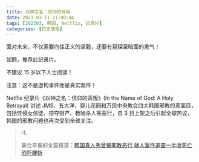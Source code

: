 ```yaml
---
title: 以神之名：信仰的背叛
date: 2023-03-11 21:00:44
tags: [202303, 韩国, Netflix, 纪录片]
categories: [日志随笔]
---
```


面对未来，不仅需要向往正义的坚毅，还要有窥探至暗面的勇气！

如题，推荐此纪录片。

不建议 15 岁以下人士阅读！

<!-- more -->

注意：这不是虚构事件而是真实案件！

Netflix 纪录片《以神之名：信仰的背叛》(In the Name of God: A Holy Betrayal) 讲述 JMS、五大洋、婴儿花园和万民中央教会四大韩国邪教的真面目，包括性侵女信徒、掠夺财产、教唆杀人等恶行，自 3 日上架之后引起全球热议，韩国的邪教问题也再次受到全球关注。

> rf.
>
> 联合早报的全篇报道：[韩国真人秀曾揭邪教恶行 骇人案件追查一半收死亡恐吓腰斩](https://www.zaobao.com/entertainment/story20230307-1370081)
